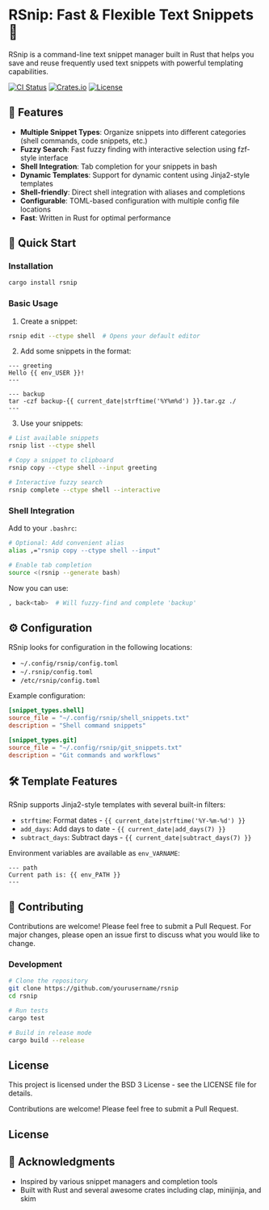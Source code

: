 # RSnip: Fast & Flexible Text Snippets 🚀

RSnip is a command-line text snippet manager built in Rust that helps you save and reuse frequently used text snippets with powerful templating capabilities.

[![CI Status](https://img.shields.io/github/workflow/status/yourusername/rsnip/CI)](https://github.com/yourusername/rsnip/actions)
[![Crates.io](https://img.shields.io/crates/v/rsnip)](https://crates.io/crates/rsnip)
[![License](https://img.shields.io/crates/l/rsnip)](LICENSE)

## 🌟 Features

- **Multiple Snippet Types**: Organize snippets into different categories (shell commands, code snippets, etc.)
- **Fuzzy Search**: Fast fuzzy finding with interactive selection using fzf-style interface
- **Shell Integration**: Tab completion for your snippets in bash
- **Dynamic Templates**: Support for dynamic content using Jinja2-style templates
- **Shell-friendly**: Direct shell integration with aliases and completions
- **Configurable**: TOML-based configuration with multiple config file locations
- **Fast**: Written in Rust for optimal performance

## 🚀 Quick Start

### Installation

```bash
cargo install rsnip
```

### Basic Usage

1. Create a snippet:
```bash
rsnip edit --ctype shell  # Opens your default editor
```

2. Add some snippets in the format:
```
--- greeting
Hello {{ env_USER }}!
---

--- backup
tar -czf backup-{{ current_date|strftime('%Y%m%d') }}.tar.gz ./
---
```

3. Use your snippets:
```bash
# List available snippets
rsnip list --ctype shell

# Copy a snippet to clipboard
rsnip copy --ctype shell --input greeting

# Interactive fuzzy search
rsnip complete --ctype shell --interactive
```

### Shell Integration

Add to your `.bashrc`:
```bash
# Optional: Add convenient alias
alias ,="rsnip copy --ctype shell --input"

# Enable tab completion
source <(rsnip --generate bash)
```

Now you can use:
```bash
, back<tab>  # Will fuzzy-find and complete 'backup'
```

## ⚙️ Configuration

RSnip looks for configuration in the following locations:
- `~/.config/rsnip/config.toml`
- `~/.rsnip/config.toml`
- `/etc/rsnip/config.toml`

Example configuration:
```toml
[snippet_types.shell]
source_file = "~/.config/rsnip/shell_snippets.txt"
description = "Shell command snippets"

[snippet_types.git]
source_file = "~/.config/rsnip/git_snippets.txt"
description = "Git commands and workflows"
```

## 🛠️ Template Features

RSnip supports Jinja2-style templates with several built-in filters:

- `strftime`: Format dates - `{{ current_date|strftime('%Y-%m-%d') }}`
- `add_days`: Add days to date - `{{ current_date|add_days(7) }}`
- `subtract_days`: Subtract days - `{{ current_date|subtract_days(7) }}`

Environment variables are available as `env_VARNAME`:
```
--- path
Current path is: {{ env_PATH }}
---
```

## 🤝 Contributing

Contributions are welcome! Please feel free to submit a Pull Request. For major changes, please open an issue first to discuss what you would like to change.

### Development

```bash
# Clone the repository
git clone https://github.com/yourusername/rsnip
cd rsnip

# Run tests
cargo test

# Build in release mode
cargo build --release
```

## License

This project is licensed under the BSD 3 License - see the LICENSE file for details.

Contributions are welcome! Please feel free to submit a Pull Request.

## License

## 🙏 Acknowledgments

- Inspired by various snippet managers and completion tools
- Built with Rust and several awesome crates including clap, minijinja, and skim